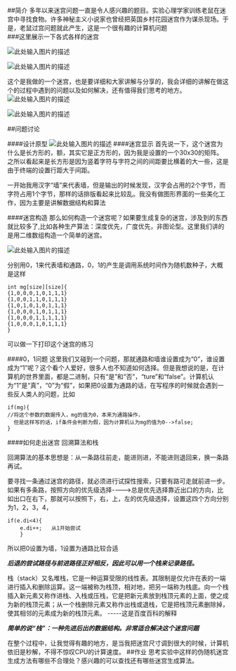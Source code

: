 

##简介
多年以来迷宫问题一直是令人感兴趣的题目。实验心理学家训练老鼠在迷宫中寻找食物。许多神秘主义小说家也曾经把英国乡村花园迷宫作为谋杀现场。于是，老鼠过宫问题就此产生，这是一个很有趣的计算机问题  
###这里展示一下各式各样的迷宫





![此处输入图片的描述](https://dn-anything-about-doc.qbox.me/document-uid100000labid1168timestamp1437156691654.png?watermark/1/image/aHR0cDovL3N5bC1zdGF0aWMucWluaXVkbi5jb20vaW1nL3dhdGVybWFyay5wbmc=/dissolve/60/gravity/SouthEast/dx/0/dy/10)


![此处输入图片的描述](https://dn-anything-about-doc.qbox.me/document-uid100000labid1168timestamp1437156876089.png?watermark/1/image/aHR0cDovL3N5bC1zdGF0aWMucWluaXVkbi5jb20vaW1nL3dhdGVybWFyay5wbmc=/dissolve/60/gravity/SouthEast/dx/0/dy/10)

这个是我做的一个迷宫，也是要详细和大家讲解与分享的，我会详细的讲解在做这个的过程中遇到的问题以及如何解决，还有值得我们思考的地方。
![此处输入图片的描述](https://dn-anything-about-doc.qbox.me/document-uid100000labid1168timestamp1437158700306.png?watermark/1/image/aHR0cDovL3N5bC1zdGF0aWMucWluaXVkbi5jb20vaW1nL3dhdGVybWFyay5wbmc=/dissolve/60/gravity/SouthEast/dx/0/dy/10)




![此处输入图片的描述](https://dn-anything-about-doc.qbox.me/document-uid100000labid1168timestamp1437158871787.png?watermark/1/image/aHR0cDovL3N5bC1zdGF0aWMucWluaXVkbi5jb20vaW1nL3dhdGVybWFyay5wbmc=/dissolve/60/gravity/SouthEast/dx/0/dy/10)

##问题讨论

####设计原型
![此处输入图片的描述](https://dn-anything-about-doc.qbox.me/document-uid100000labid1168timestamp1437161384910.png?watermark/1/image/aHR0cDovL3N5bC1zdGF0aWMucWluaXVkbi5jb20vaW1nL3dhdGVybWFyay5wbmc=/dissolve/60/gravity/SouthEast/dx/0/dy/10)
####迷宫显示
首先说一下，这个迷宫为什么是长方形的，额，其实它是正方形的，因为我是设置的一个30x30的矩阵。之所以看起来是长方形是因为竖着字符与字符之间的间距要比横着的大一些，这是由于终端的设置行距大于间距。 

一开始我用汉字“墙”来代表墙，但是输出的时候发现，汉字会占用的2个字节，而字符占用1个字节，那样的话排版看起来比较乱。我没有做图形界面的一些美化工作，因为主要是讲解数据结构和算法

####迷宫构造
那么如何构造一个迷宫呢？如果要生成复杂的迷宫，涉及到的东西就比较多了,比如各种生产算法：深度优先，广度优先，非图论型。这里我们讲的是用二维数组构造一个简单的迷宫。

![此处输入图片的描述](https://dn-anything-about-doc.qbox.me/document-uid100000labid1168timestamp1437159762102.png?watermark/1/image/aHR0cDovL3N5bC1zdGF0aWMucWluaXVkbi5jb20vaW1nL3dhdGVybWFyay5wbmc=/dissolve/60/gravity/SouthEast/dx/0/dy/10)

分别用0，1来代表墙和通路，0，1的产生是调用系统时间作为随机数种子，大概是这样

```
int mg[size][size]{
{1,0,0,0,1,0,1,1,1}
{1,0,0,1,1,0,1,1,1}
{1,0,1,0,1,0,1,1,1}
{1,0,0,0,1,0,1,1,1}
{1,0,0,0,1,1,1,1,1}
{1,0,0,0,1,0,1,1,1}
}
```
可以做一下打印这个迷宫的练习


####0，1问题
这里我们又碰到一个问题，那就通路和墙谁设置成为“0”，谁设置成为“1”呢？这个看个人爱好，很多人也不知道如何选择。但是我想说的是，在计算机的世界里面，都是二进制，只有“是”和“否”，“ture”和“false”。计算机认为“1”是“真”，“0”为“假”，如果把0设置为通路的话，在写程序的时候就会遇到一些反人类人的问题，比如
```
if(mg){   
//将这个参数的数据传入，mg的值为0，本来为通路操作，
  但是这样写的话，if条件会判断为假，因为计算机认为mg的值为0-->false;
}
```

####如何走出迷宫
回溯算法和栈

回溯算法的基本思想是：从一条路往前走，能进则进，不能进则退回来，换一条路再试。  

要寻找一条通过迷宫的路径，就必须进行试探性搜索，只要有路可走就前进一步。如果有多条路，按照方向的优先级选择---->总是优先选择靠近出口的方向，比如出口在右下，那就可以按照下，右，上，左的优先级选择，设置这四个方向分别为1，2，3，4，

```
if(e.di<4){
	e.di++;   从1开始尝试
	}
```
所以把0设置为墙，1设置为通路比较合适

***后退的尝试路径与前进路径正好相反，因此可以用一个栈来记录路径。***

栈（stack）又名堆栈，它是一种运算受限的线性表。其限制是仅允许在表的一端进行插入和删除运算。这一端被称为栈顶，相对地，把另一端称为栈底。向一个栈插入新元素又称作进栈、入栈或压栈，它是把新元素放到栈顶元素的上面，使之成为新的栈顶元素；从一个栈删除元素又称作出栈或退栈，它是把栈顶元素删除掉，使其相邻的元素成为新的栈顶元素。  -----这是百度百科的解释

***简单的说“栈”：一种先进后出的数据结构。非常适合解决这个迷宫问题***

在整个过程中，让我觉得有趣的地方，是当我把迷宫尺寸调到很大的时候，计算机依旧是秒解，不得不惊叹CPU的计算速度。
##作业
思考实验中这样的伪随机迷宫生成方法有哪些不合理处？感兴趣的可以查找还有哪些迷宫生成算法。
